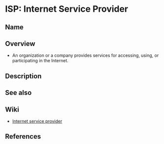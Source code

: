 # ISP: Internet Service Provider

## Name

## Overview
- An organization or a company provides services for accessing, using, or participating in the Internet.

## Description

## See also

## Wiki
- [Internet service provider](https://en.wikipedia.org/wiki/Internet_service_provider)

## References
